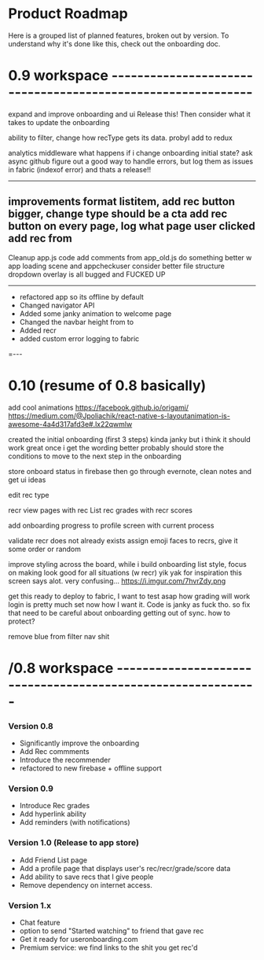 # Product Roadmap
Here is a grouped list of planned features, broken out by version. To understand why it's done like this, check out the onboarding doc.

# 0.9 workspace ------------------------------------------------------------


expand and improve onboarding and ui
Release this!
Then consider what it takes to update the onboarding 

ability to filter, change how recType gets its data. probyl add to redux



analytics middleware
what happens if i change onboarding initial state? ask async github
figure out a good way to handle errors, but log them as issues in fabric (indexof error)
and thats a release!!

---
improvements
format listitem, add rec button bigger, change type should be a cta
add rec button on every page, log what page user clicked add rec from
---
Cleanup
app.js code add comments from app_old.js
do something better w app loading scene and appcheckuser
consider better file structure
dropdown overlay is all bugged and FUCKED UP


---


 - refactored app so its offline by default
 - Changed navigator API
 - Added some janky animation to welcome page
 - Changed the navbar height from to
 - Added recr
 - added custom error logging to fabric

=---

# 0.10 (resume of 0.8 basically)

add cool animations
https://facebook.github.io/origami/
https://medium.com/@Jpoliachik/react-native-s-layoutanimation-is-awesome-4a4d317afd3e#.lx22qwmlw

created the initial onboarding (first 3 steps)
kinda janky but i think it should work great once i get the wording better
probably should store the conditions to move to the next step in the onboarding

store onboard status in firebase
then go through evernote, clean notes and get ui ideas

edit rec type

recr view pages with rec List
rec grades with recr scores


add onboarding progress to profile screen with current process

validate recr does not already exists
assign emoji faces to recrs, give it some order or random

improve styling across the board, while i build onboarding
list style, focus on making look good for all situations (w recr)
  yik yak for inspiration
this screen says alot. very confusing... https://i.imgur.com/7hvrZdy.png

get this ready to deploy to fabric, I want to test asap how grading will work
login is pretty much set now how I want it. Code is janky as fuck tho. so fix that
need to be careful about onboarding getting out of sync. how to protect?

remove blue from filter nav shit

# /0.8 workspace ------------------------------------------------------------

### Version 0.8
 - Significantly improve the onboarding
 - Add Rec commments
 - Introduce the recommender
 - refactored to new firebase + offline support

### Version 0.9
 - Introduce Rec grades
 - Add hyperlink ability
 - Add reminders (with notifications)

### Version 1.0 (Release to app store)
 - Add Friend List page
 - Add a profile page that displays user's rec/recr/grade/score data
 - Add ability to save recs that I give people
 - Remove dependency on internet access.

### Version 1.x
 - Chat feature
 - option to send "Started watching" to friend that gave rec
 - Get it ready for useronboarding.com
 - Premium service: we find links to the shit you get rec'd
